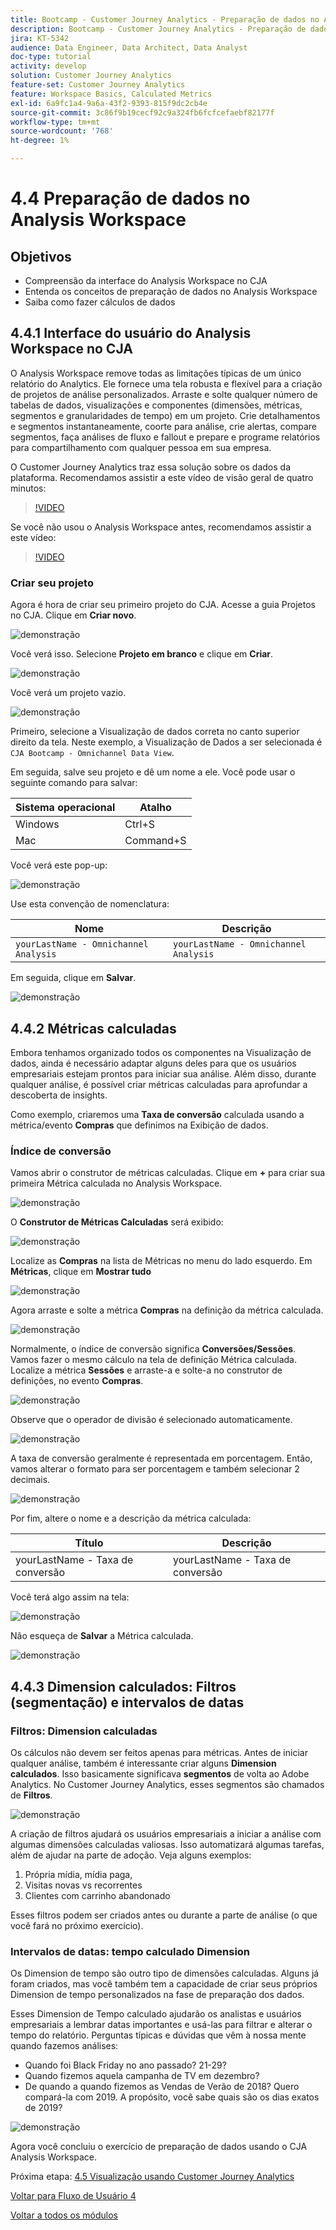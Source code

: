 ```yaml
---
title: Bootcamp - Customer Journey Analytics - Preparação de dados no Analysis Workspace
description: Bootcamp - Customer Journey Analytics - Preparação de dados no Analysis Workspace
jira: KT-5342
audience: Data Engineer, Data Architect, Data Analyst
doc-type: tutorial
activity: develop
solution: Customer Journey Analytics
feature-set: Customer Journey Analytics
feature: Workspace Basics, Calculated Metrics
exl-id: 6a9fc1a4-9a6a-43f2-9393-815f9dc2cb4e
source-git-commit: 3c86f9b19cecf92c9a324fb6fcfcefaebf82177f
workflow-type: tm+mt
source-wordcount: '768'
ht-degree: 1%

---
```


# 4.4 Preparação de dados no Analysis Workspace

## Objetivos

- Compreensão da interface do Analysis Workspace no CJA
- Entenda os conceitos de preparação de dados no Analysis Workspace
- Saiba como fazer cálculos de dados

## 4.4.1 Interface do usuário do Analysis Workspace no CJA

O Analysis Workspace remove todas as limitações típicas de um único relatório do Analytics. Ele fornece uma tela robusta e flexível para a criação de projetos de análise personalizados. Arraste e solte qualquer número de tabelas de dados, visualizações e componentes (dimensões, métricas, segmentos e granularidades de tempo) em um projeto. Crie detalhamentos e segmentos instantaneamente, coorte para análise, crie alertas, compare segmentos, faça análises de fluxo e fallout e prepare e programe relatórios para compartilhamento com qualquer pessoa em sua empresa.

O Customer Journey Analytics traz essa solução sobre os dados da plataforma. Recomendamos assistir a este vídeo de visão geral de quatro minutos:

>[!VIDEO](https://video.tv.adobe.com/v/35109?quality=12&learn=on)

Se você não usou o Analysis Workspace antes, recomendamos assistir a este vídeo:

>[!VIDEO](https://video.tv.adobe.com/v/26266?quality=12&learn=on)

### Criar seu projeto

Agora é hora de criar seu primeiro projeto do CJA. Acesse a guia Projetos no CJA.
Clique em **Criar novo**.

![demonstração](./images/prmenu.png)

Você verá isso. Selecione **Projeto em branco** e clique em **Criar**.

![demonstração](./images/prmenu1.png)

Você verá um projeto vazio.

![demonstração](./images/premptyprojects.png)

Primeiro, selecione a Visualização de dados correta no canto superior direito da tela. Neste exemplo, a Visualização de Dados a ser selecionada é `CJA Bootcamp - Omnichannel Data View`.

Em seguida, salve seu projeto e dê um nome a ele. Você pode usar o seguinte comando para salvar:

| Sistema operacional | Atalho |
| ----------------- |-------------| 
| Windows | Ctrl+S |
| Mac | Command+S |

Você verá este pop-up:

![demonstração](./images/prsave.png)

Use esta convenção de nomenclatura:

| Nome | Descrição |
| ----------------- |-------------| 
| `yourLastName - Omnichannel Analysis` | `yourLastName - Omnichannel Analysis` |

Em seguida, clique em **Salvar**.

![demonstração](./images/prsave2.png)

## 4.4.2 Métricas calculadas

Embora tenhamos organizado todos os componentes na Visualização de dados, ainda é necessário adaptar alguns deles para que os usuários empresariais estejam prontos para iniciar sua análise. Além disso, durante qualquer análise, é possível criar métricas calculadas para aprofundar a descoberta de insights.

Como exemplo, criaremos uma **Taxa de conversão** calculada usando a métrica/evento **Compras** que definimos na Exibição de dados.

### Índice de conversão

Vamos abrir o construtor de métricas calculadas. Clique em **+** para criar sua primeira Métrica calculada no Analysis Workspace.

![demonstração](./images/pradd.png)

O **Construtor de Métricas Calculadas** será exibido:

![demonstração](./images/prbuilder.png)

Localize as **Compras** na lista de Métricas no menu do lado esquerdo. Em **Métricas**, clique em **Mostrar tudo**

![demonstração](./images/calcbuildercr1.png)

Agora arraste e solte a métrica **Compras** na definição da métrica calculada.

![demonstração](./images/calcbuildercr2.png)

Normalmente, o índice de conversão significa **Conversões/Sessões**. Vamos fazer o mesmo cálculo na tela de definição Métrica calculada. Localize a métrica **Sessões** e arraste-a e solte-a no construtor de definições, no evento **Compras**.

![demonstração](./images/calcbuildercr3.png)

Observe que o operador de divisão é selecionado automaticamente.

![demonstração](./images/calcbuildercr4.png)

A taxa de conversão geralmente é representada em porcentagem. Então, vamos alterar o formato para ser porcentagem e também selecionar 2 decimais.

![demonstração](./images/calcbuildercr5.png)

Por fim, altere o nome e a descrição da métrica calculada:

| Título | Descrição |
| ----------------- |-------------| 
| yourLastName - Taxa de conversão | yourLastName - Taxa de conversão |

Você terá algo assim na tela:

![demonstração](./images/calcbuildercr6.png)

Não esqueça de **Salvar** a Métrica calculada.

![demonstração](./images/pr9.png)

## 4.4.3 Dimension calculados: Filtros (segmentação) e intervalos de datas

### Filtros: Dimension calculadas

Os cálculos não devem ser feitos apenas para métricas. Antes de iniciar qualquer análise, também é interessante criar alguns **Dimension calculados**. Isso basicamente significava **segmentos** de volta ao Adobe Analytics. No Customer Journey Analytics, esses segmentos são chamados de **Filtros**.

![demonstração](./images/prfilters.png)

A criação de filtros ajudará os usuários empresariais a iniciar a análise com algumas dimensões calculadas valiosas. Isso automatizará algumas tarefas, além de ajudar na parte de adoção. Veja alguns exemplos:

1. Própria mídia, mídia paga,
2. Visitas novas vs recorrentes
3. Clientes com carrinho abandonado

Esses filtros podem ser criados antes ou durante a parte de análise (o que você fará no próximo exercício).

### Intervalos de datas: tempo calculado Dimension

Os Dimension de tempo são outro tipo de dimensões calculadas. Alguns já foram criados, mas você também tem a capacidade de criar seus próprios Dimension de tempo personalizados na fase de preparação dos dados.

Esses Dimension de Tempo calculado ajudarão os analistas e usuários empresariais a lembrar datas importantes e usá-las para filtrar e alterar o tempo do relatório. Perguntas típicas e dúvidas que vêm à nossa mente quando fazemos análises:

- Quando foi Black Friday no ano passado? 21-29?
- Quando fizemos aquela campanha de TV em dezembro?
- De quando a quando fizemos as Vendas de Verão de 2018? Quero compará-la com 2019. A propósito, você sabe quais são os dias exatos de 2019?

![demonstração](./images/timedimensions.png)

Agora você concluiu o exercício de preparação de dados usando o CJA Analysis Workspace.

Próxima etapa: [4.5 Visualização usando Customer Journey Analytics](./ex5.md)

[Voltar para Fluxo de Usuário 4](./uc4.md)

[Voltar a todos os módulos](./../../overview.md)
